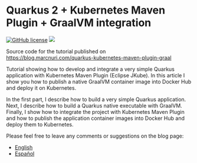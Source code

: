 Quarkus 2 + Kubernetes Maven Plugin + GraalVM integration
=========================================================

[![GitHub license](https://img.shields.io/badge/license-Apache%202.0-blue.svg)](https://github.com/marcnuri-demo/kubernetes-maven-plugin-quarkus/blob/master/LICENSE)
[<img src="https://github.com/marcnuri-demo/kubernetes-maven-plugin-quarkus/workflows/Default/badge.svg" />](https://github.com/marcnuri-demo/kubernetes-maven-plugin-quarkus/actions)

Source code for the tutorial published on https://blog.marcnuri.com/quarkus-kubernetes-maven-plugin-graal

Tutorial showing how to develop and integrate a very simple Quarkus application with
Kubernetes Maven Plugin (Eclipse JKube). In this article I show you how to publish a
native GraalVM container image into Docker Hub and deploy it on Kubernetes.

In the first part, I describe how to build a very simple Quarkus application. Next, I describe how to build a
Quarkus native executable with GraalVM. Finally, I show how to integrate the project with Kubernetes Maven
Plugin and how to publish the application container images into Docker Hub and deploy them to Kubernetes.

Please feel free to leave any comments or suggestions on the blog page:
* [English](https://blog.marcnuri.com/quarkus-kubernetes-maven-plugin-graal)
* [Español](https://blog.marcnuri.com/quarkus-kubernetes-maven-plugin-graalvm)
